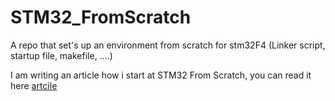 # STM32_FromScratch
A repo that set's up an environment from scratch for stm32F4 (Linker script, startup file, makefile, ....) 

I am writing an article how i start at STM32 From Scratch, you can read it here [artcile](articles/Fromscratch.md)
